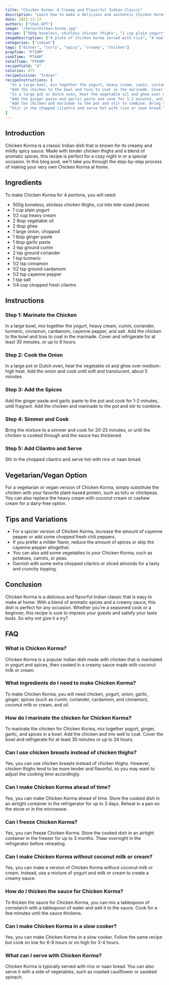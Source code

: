 ```yaml
---
title: "Chicken Korma: A Creamy and Flavorful Indian Classic"
description: "Learn how to make a delicious and authentic Chicken Korma with this easy recipe. Perfect for a cozy night in or a special occasion!"
date: 2022-11-17
authors: ["Chat-GPT"]
image: "/hero/chicken-korma.jpg"
recipe: ["500g boneless, skinless chicken thighs", "1 cup plain yogurt", "1/2 cup heavy cream", "2 tbsp vegetable oil", "2 tbsp ghee", "1 large onion, chopped", "1 tbsp ginger paste", "1 tbsp garlic paste", "2 tsp ground cumin", "2 tsp ground coriander", "1 tsp turmeric", "1/2 tsp cinnamon", "1/2 tsp ground cardamom", "1/2 tsp cayenne pepper", "1 tsp salt", "1/4 cup chopped fresh cilantro"]
imageDescription: ["A plate of chicken korma served with rice", "A bowl of chicken korma", "A close up of chicken korma in a serving bowl", "A spoonful of chicken korma"]
categories: ["indian"]
tags: ["dinner", "curry", "spicy", "creamy", "chicken"]
prepTime: "PT20M"
cookTime: "PT40M"
totalTime: "PT60M"
recipeYield: "4"
calories: 475
recipeCuisine: "Indian"
recipeInstructions: [
  "In a large bowl, mix together the yogurt, heavy cream, cumin, coriander, turmeric, cinnamon, cardamom, cayenne pepper, and salt.",
  "Add the chicken to the bowl and toss to coat in the marinade. Cover and refrigerate for at least 30 minutes, or up to 8 hours.",
  "In a large pot or Dutch oven, heat the vegetable oil and ghee over medium-high heat. Add the onion and cook until soft and translucent, about 5 minutes.",
  "Add the ginger paste and garlic paste and cook for 1-2 minutes, until fragrant.",
  "Add the chicken and marinade to the pot and stir to combine. Bring to a simmer and cook for 20-25 minutes, or until the chicken is cooked through and the sauce has thickened.",
  "Stir in the chopped cilantro and serve hot with rice or naan bread."
]
---
```


## Introduction

Chicken Korma is a classic Indian dish that is known for its creamy and mildly spicy sauce. Made with tender chicken thighs and a blend of aromatic spices, this recipe is perfect for a cozy night in or a special occasion. In this blog post, we'll take you through the step-by-step process of making your very own Chicken Korma at home.

## Ingredients

To make Chicken Korma for 4 portions, you will need:

- 500g boneless, skinless chicken thighs, cut into bite-sized pieces
- 1 cup plain yogurt
- 1/2 cup heavy cream
- 2 tbsp vegetable oil
- 2 tbsp ghee
- 1 large onion, chopped
- 1 tbsp ginger paste
- 1 tbsp garlic paste
- 2 tsp ground cumin
- 2 tsp ground coriander
- 1 tsp turmeric
- 1/2 tsp cinnamon
- 1/2 tsp ground cardamom
- 1/2 tsp cayenne pepper
- 1 tsp salt
- 1/4 cup chopped fresh cilantro

## Instructions

### Step 1: Marinate the Chicken

In a large bowl, mix together the yogurt, heavy cream, cumin, coriander, turmeric, cinnamon, cardamom, cayenne pepper, and salt. Add the chicken to the bowl and toss to coat in the marinade. Cover and refrigerate for at least 30 minutes, or up to 8 hours.

### Step 2: Cook the Onion

In a large pot or Dutch oven, heat the vegetable oil and ghee over medium-high heat. Add the onion and cook until soft and translucent, about 5 minutes.

### Step 3: Add the Spices

Add the ginger paste and garlic paste to the pot and cook for 1-2 minutes, until fragrant. Add the chicken and marinade to the pot and stir to combine.

### Step 4: Simmer and Cook

Bring the mixture to a simmer and cook for 20-25 minutes, or until the chicken is cooked through and the sauce has thickened.

### Step 5: Add Cilantro and Serve

Stir in the chopped cilantro and serve hot with rice or naan bread.

## Vegetarian/Vegan Option

For a vegetarian or vegan version of Chicken Korma, simply substitute the chicken with your favorite plant-based protein, such as tofu or chickpeas. You can also replace the heavy cream with coconut cream or cashew cream for a dairy-free option.

## Tips and Variations

- For a spicier version of Chicken Korma, increase the amount of cayenne pepper or add some chopped fresh chili peppers.
- If you prefer a milder flavor, reduce the amount of spices or skip the cayenne pepper altogether.
- You can also add some vegetables to your Chicken Korma, such as potatoes, carrots, or peas.
- Garnish with some extra chopped cilantro or sliced almonds for a tasty and crunchy topping.

## Conclusion

Chicken Korma is a delicious and flavorful Indian classic that is easy to make at home. With a blend of aromatic spices and a creamy sauce, this dish is perfect for any occasion. Whether you're a seasoned cook or a beginner, this recipe is sure to impress your guests and satisfy your taste buds. So why not give it a try?

## FAQ

### What is Chicken Korma?

Chicken Korma is a popular Indian dish made with chicken that is marinated in yogurt and spices, then cooked in a creamy sauce made with coconut milk or cream.

### What ingredients do I need to make Chicken Korma?

To make Chicken Korma, you will need chicken, yogurt, onion, garlic, ginger, spices (such as cumin, coriander, cardamom, and cinnamon), coconut milk or cream, and oil.

### How do I marinate the chicken for Chicken Korma?

To marinate the chicken for Chicken Korma, mix together yogurt, ginger, garlic, and spices in a bowl. Add the chicken and mix well to coat. Cover the bowl and refrigerate for at least 30 minutes or up to 24 hours.

### Can I use chicken breasts instead of chicken thighs?

Yes, you can use chicken breasts instead of chicken thighs. However, chicken thighs tend to be more tender and flavorful, so you may want to adjust the cooking time accordingly.

### Can I make Chicken Korma ahead of time?

Yes, you can make Chicken Korma ahead of time. Store the cooked dish in an airtight container in the refrigerator for up to 3 days. Reheat in a pan on the stove or in the microwave.

### Can I freeze Chicken Korma?

Yes, you can freeze Chicken Korma. Store the cooked dish in an airtight container in the freezer for up to 3 months. Thaw overnight in the refrigerator before reheating.

### Can I make Chicken Korma without coconut milk or cream?

Yes, you can make a version of Chicken Korma without coconut milk or cream. Instead, use a mixture of yogurt and milk or cream to create a creamy sauce.

### How do I thicken the sauce for Chicken Korma?

To thicken the sauce for Chicken Korma, you can mix a tablespoon of cornstarch with a tablespoon of water and add it to the sauce. Cook for a few minutes until the sauce thickens.

### Can I make Chicken Korma in a slow cooker?

Yes, you can make Chicken Korma in a slow cooker. Follow the same recipe but cook on low for 6-8 hours or on high for 3-4 hours.

### What can I serve with Chicken Korma?

Chicken Korma is typically served with rice or naan bread. You can also serve it with a side of vegetables, such as roasted cauliflower or sautéed spinach.